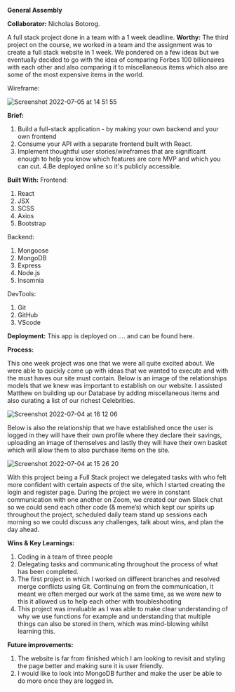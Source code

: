 **General Assembly**

**Collaborator:**
Nicholas Botorog.

A full stack project done in a team with a 1 week deadline.
**Worthy:**
The third project on the course, we worked in a team and the assignment was to create a full stack website in 1 week. We pondered on a few ideas but we eventually decided to go with the idea of comparing Forbes 100 billionaires with each other and also comparing it to miscellaneous items which also are some of the most expensive items in the world.

Wireframe:

![Screenshot 2022-07-05 at 14 51 55](https://user-images.githubusercontent.com/73545574/178273703-0b4e7629-7bc8-42df-9043-8c7d9d99ede1.png)

**Brief:**
1. Build a full-stack application - by making your own backend and your own frontend
2. Consume your API with a separate frontend built with React.
3. Implement thoughtful user stories/wireframes that are significant enough to help you know which features are core MVP and which you can cut.
4.Be deployed online so it's publicly accessible.

**Built With:**
Frontend:
1. React
2. JSX
3. SCSS
4. Axios
5. Bootstrap

Backend:
1. Mongoose
2. MongoDB
3. Express
4. Node.js
5. Insomnia

DevTools:
1. Git
2. GitHub
3. VScode

**Deployment:**
This app is deployed on .... and can be found here.

**Process:**

This one week project was one that we were all quite excited about. We were able to quickly come up with ideas that we wanted to execute and with the must haves our site must contain. Below is an image of the relationships models that we knew was important to establish on our website. I assisted Matthew on building up our Database by adding miscellaneous items and also curating a list of our richest Celebrities. 

![Screenshot 2022-07-04 at 16 12 06](https://user-images.githubusercontent.com/73545574/178274686-9771033a-7d42-49b7-800d-1039e28cd91b.png)

Below is also the relationship that we have established once the user is logged in they will have their own profile where they declare their savings, uploading an image of themselves and lastly they will have their own basket which will allow them to also purchase items on the site. 

![Screenshot 2022-07-04 at 15 26 20](https://user-images.githubusercontent.com/73545574/178274791-e7a76983-dd74-4371-92a6-83da81eb3497.png)

With this project being a Full Stack project we delegated tasks with who felt more confident with certain aspects of the site, which I started  creating the login and register page. During the project we were in constant communication with one another on Zoom, we created our own Slack chat so we could send each other code (& meme’s) which kept our spirits up throughout the project, scheduled daily team stand up sessions each morning so we could discuss any challenges, talk about wins, and plan the day ahead.


**Wins & Key Learnings:**
1. Coding in a team of three people
2. Delegating tasks and communicating throughout the process of what has been completed.
3. The first project in which I worked on different branches and resolved merge conflicts using Git. Continuing on from the communication, it meant we often merged our work at the same time, as we were new to this it allowed us to help each other with troubleshooting
4. This project was invaluable as I was able to make clear understanding of why we use functions for example and understanding that multiple things can also be stored in them, which was mind-blowing whilst learning this.

**Future improvements:**
1. The website is far from finished which I am looking to revisit and styling the page better and making sure it is user friendly.
2. I would like to look into MongoDB further and make the user be able to do more once they are logged in.


